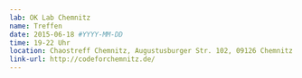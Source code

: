 ```yaml
---
lab: OK Lab Chemnitz
name: Treffen
date: 2015-06-18 #YYYY-MM-DD
time: 19-22 Uhr
location: Chaostreff Chemnitz, Augustusburger Str. 102, 09126 Chemnitz
link-url: http://codeforchemnitz.de/
---
```

